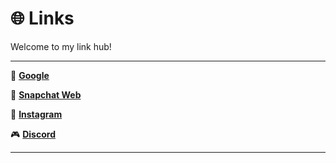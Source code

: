 # 🌐 Links

Welcome to my link hub!

---

🔎 **[Google](https://google.com)**  

👻 **[Snapchat Web](https://web.snapchat.com)**  

📸 **[Instagram](https://www.instagram.com)**  

🎮 **[Discord](https://discord.com)**  

---
